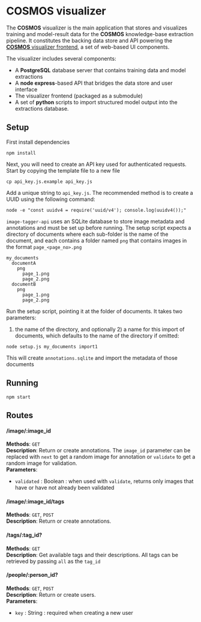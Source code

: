 # COSMOS visualizer

The **COSMOS** visualizer is the main application that stores and visualizes
training and model-result data for the **COSMOS** knowledge-base extraction
pipeline. It constitutes the backing data store and API powering the
[**COSMOS** visualizer frontend](https://github.com/UW-COSMOS/cosmos-visualizer-frontend),
a set of web-based UI components.

The visualizer includes several components:

- A **PostgreSQL** database server that contains training data and model extractions
- A **node express**-based API that bridges the data store and user interface
- The visualizer frontend (packaged as a submodule)
- A set of **python** scripts to import structured model output into the extractions database.

## Setup

First install dependencies  
````
npm install
````

Next, you will need to create an API key used for authenticated requests. Start
by copying the template file to a new file  
````
cp api_key.js.example api_key.js
````

Add a unique string to `api_key.js`. The recommended method is to create a UUID
using the following command:  
````
node -e "const uuidv4 = require('uuid/v4'); console.log(uuidv4());"
````

`image-tagger-api` uses an SQLite database to store image metadata and annotations
and must be set up before running. The setup script expects a directory of documents
where each sub-folder is the name of the document, and each contains a folder named
`png` that contains images in the format `page_<page_no>.png`

````
my_documents
  documentA
    png
      page_1.png
      page_2.png
  documentB
    png
      page_1.png
      page_2.png
````

Run the setup script, pointing it at the folder of documents. It takes two parameters:
1) the name of the directory, and optionally 2) a name for this import of documents, which
defaults to the name of the directory if omitted:

````
node setup.js my_documents import1
````

This will create `annotations.sqlite` and import the metadata of those documents


## Running

````
npm start
````


## Routes

#### /image/:image_id  
**Methods**: `GET`  
**Description**: Return or create annotations. The `image_id` parameter can be replaced with `next` to get a random image for annotation or `validate` to get a random image for validation.  
**Parameters**:
  + `validated` : Boolean : when used with `validate`, returns only images that have or have not already been validated

#### /image/:image_id/tags  
**Methods**: `GET`, `POST`  
**Description**: Return or create annotations.


#### /tags/:tag_id?  
**Methods**: `GET`  
**Description**: Get available tags and their descriptions. All tags can be retrieved by passing `all` as the `tag_id`


#### /people/:person_id?
**Methods**: `GET`, `POST`  
**Description**: Return or create users.  
**Parameters**:  
  + `key` : String : required when creating a new user
